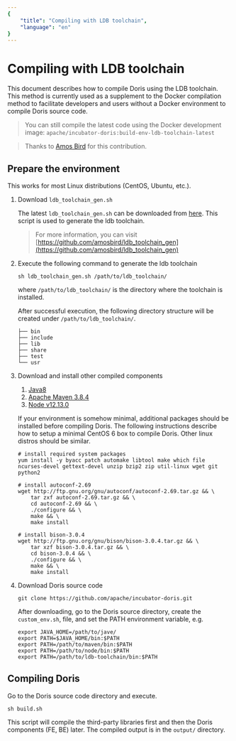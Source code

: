 ```yaml
---
{
    "title": "Compiling with LDB toolchain",
    "language": "en"
}
---
```


<!-- 
Licensed to the Apache Software Foundation (ASF) under one
or more contributor license agreements.  See the NOTICE file
distributed with this work for additional information
regarding copyright ownership.  The ASF licenses this file
to you under the Apache License, Version 2.0 (the
"License"); you may not use this file except in compliance
with the License.  You may obtain a copy of the License at

  http://www.apache.org/licenses/LICENSE-2.0

Unless required by applicable law or agreed to in writing,
software distributed under the License is distributed on an
"AS IS" BASIS, WITHOUT WARRANTIES OR CONDITIONS OF ANY
KIND, either express or implied.  See the License for the
specific language governing permissions and limitations
under the License.
-->

# Compiling with LDB toolchain

This document describes how to compile Doris using the LDB toolchain. This method is currently used as a supplement to the Docker compilation method to facilitate developers and users without a Docker environment to compile Doris source code.

> You can still compile the latest code using the Docker development image: `apache/incubator-doris:build-env-ldb-toolchain-latest`

> Thanks to [Amos Bird](https://github.com/amosbird) for this contribution.

## Prepare the environment

This works for most Linux distributions (CentOS, Ubuntu, etc.).

1. Download `ldb_toolchain_gen.sh`

    The latest `ldb_toolchain_gen.sh` can be downloaded from [here](https://github.com/amosbird/ldb_toolchain_gen/releases). This script is used to generate the ldb toolchain.
    
    > For more information, you can visit [https://github.com/amosbird/ldb_toolchain_gen](https://github.com/amosbird/ldb_toolchain_gen)

2. Execute the following command to generate the ldb toolchain

    ```
    sh ldb_toolchain_gen.sh /path/to/ldb_toolchain/
    ```
    
    where `/path/to/ldb_toolchain/` is the directory where the toolchain is installed.
    
    After successful execution, the following directory structure will be created under `/path/to/ldb_toolchain/`.
    
    ```
    ├── bin
    ├── include
    ├── lib
    ├── share
    ├── test
    └── usr
    ```
    
3. Download and install other compiled components

    1. [Java8](https://doris-thirdparty-repo.bj.bcebos.com/thirdparty/jdk-8u131-linux-x64.tar.gz)
    2. [Apache Maven 3.8.4](https://doris-thirdparty-repo.bj.bcebos.com/thirdparty/apache-maven-3.6.3-bin.tar.gz)
    3. [Node v12.13.0](https://doris-thirdparty-repo.bj.bcebos.com/thirdparty/node-v12.13.0-linux-x64.tar.gz)

    If your environment is somehow minimal, additional packages should be installed before compiling Doris. The following instructions describe how to setup a minimal CentOS 6 box to compile Doris. Other linux distros should be similar.

    ```
    # install required system packages
    yum install -y byacc patch automake libtool make which file ncurses-devel gettext-devel unzip bzip2 zip util-linux wget git python2
    
    # install autoconf-2.69
    wget http://ftp.gnu.org/gnu/autoconf/autoconf-2.69.tar.gz && \
        tar zxf autoconf-2.69.tar.gz && \
        cd autoconf-2.69 && \
        ./configure && \
        make && \
        make install
    
    # install bison-3.0.4
    wget http://ftp.gnu.org/gnu/bison/bison-3.0.4.tar.gz && \
        tar xzf bison-3.0.4.tar.gz && \
        cd bison-3.0.4 && \
        ./configure && \
        make && \
        make install
    ```

4. Download Doris source code

    ```
    git clone https://github.com/apache/incubator-doris.git
    ```
    
    After downloading, go to the Doris source directory, create the `custom_env.sh`, file, and set the PATH environment variable, e.g.
    
    ```
    export JAVA_HOME=/path/to/jave/
    export PATH=$JAVA_HOME/bin:$PATH
    export PATH=/path/to/maven/bin:$PATH
    export PATH=/path/to/node/bin:$PATH
    export PATH=/path/to/ldb-toolchain/bin:$PATH
    ```

## Compiling Doris

Go to the Doris source code directory and execute.

```
sh build.sh
```

This script will compile the third-party libraries first and then the Doris components (FE, BE) later. The compiled output is in the `output/` directory.
